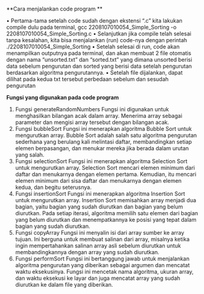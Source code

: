 **Cara menjalankan code program **

•	Pertama-tama setelah code sudah dengan ekstensi “.c” kita lakukan compile dulu pada terminal, gcc 2208107010054_Simple_Sorting -o 2208107010054_Simple_Sorting.c
•	Selanjutkan jika compile telah selesai tanpa kesalahan, kita bisa menjalankan (run) code-nya dengan perintah ./2208107010054_Simple_Sorting
•	Setelah selesai di run, code akan menampilkan outputnya pada terminal, dan akan membuat 2 file otomatis dengan nama “unsorted.txt” dan “sorted.txt” yang dimana unsorted berisi data sebelum pengurutan dan sorted yang berisi data setelah pengurutan berdasarkan algoritma pengurutannya.
•	Setelah file dijalankan, dapat dilihat pada kedua txt tersebut perbedaan sebelum dan sesudah pengurutan


**Fungsi yang digunakan pada code program**

1.	Fungsi generateRandomNumbers
Fungsi ini digunakan untuk menghasilkan bilangan acak dalam array. Menerima array sebagai parameter dan mengisi array tersebut dengan bilangan acak.	
2.	Fungsi bubbleSort
Fungsi ini menerapkan algoritma Bubble Sort untuk mengurutkan array. Bubble Sort adalah salah satu algoritma pengurutan sederhana yang berulang kali melintasi daftar, membandingkan setiap elemen berpasangan, dan menukar mereka jika berada dalam urutan yang salah.
3.	Fungsi selectionSort
Fungsi ini menerapkan algoritma Selection Sort untuk mengurutkan array. Selection Sort mencari elemen minimum dari daftar dan menukarnya dengan elemen pertama. Kemudian, itu mencari elemen minimum dari sisa daftar dan menukarnya dengan elemen kedua, dan begitu seterusnya.
4.	Fungsi insertionSort
Fungsi ini menerapkan algoritma Insertion Sort untuk mengurutkan array. Insertion Sort memisahkan array menjadi dua bagian, yaitu bagian yang sudah diurutkan dan bagian yang belum diurutkan. Pada setiap iterasi, algoritma memilih satu elemen dari bagian yang belum diurutkan dan menempatkannya ke posisi yang tepat dalam bagian yang sudah diurutkan.
5.	Fungsi copyArray
Fungsi ini menyalin isi dari array sumber ke array tujuan. Ini berguna untuk membuat salinan dari array, misalnya ketika ingin mempertahankan salinan array asli sebelum diurutkan untuk membandingkannya dengan array yang sudah diurutkan.
6.	Fungsi performSort
Fungsi ini bertanggung jawab untuk menjalankan algoritma pengurutan yang diberikan sebagai argumen dan mencatat waktu eksekusinya. Fungsi ini mencetak nama algoritma, ukuran array, dan waktu eksekusi ke layar dan juga mencatat array yang sudah diurutkan ke dalam file yang diberikan.

